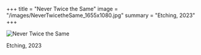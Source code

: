 +++
title = "Never Twice the Same"
image = "/images/NeverTwicetheSame_1655x1080.jpg"
summary = "Etching, 2023"
+++

![Never Twice the Same](/images/NeverTwicetheSame_1655x1080.jpg)

Etching, 2023
